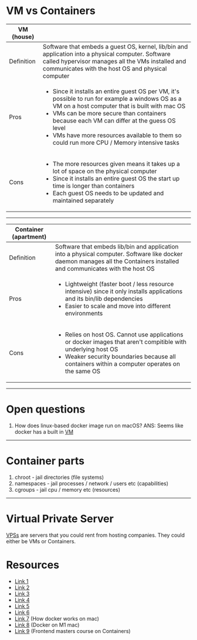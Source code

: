 # VM vs Containers

| VM (house) | |
| ----- | ----- |
| Definition | Software that embeds a guest OS, kernel, lib/bin and application into a physical computer. Software called hypervisor manages all the VMs installed and communicates with the host OS and physical computer
| Pros | <ul><li>Since it installs an entire guest OS per VM, it's possible to run for example a windows OS as a VM on a host computer that is built with mac OS </li><li>VMs can be more secure than containers because each VM can differ at the guess OS level</li><li>VMs have more resources available to them so could run more CPU / Memory intensive tasks</li></ul> |
| Cons | <ul><li>The more resources given means it takes up a lot of space on the physical computer</li><li>Since it installs an entire guest OS the start up time is longer than containers</li><li>Each guest OS needs to be updated and maintained separately</li></ul> |

---

| Container (apartment) | |   
| ----- | ----- |
| Definition | Software that embeds lib/bin and application into a physical computer. Software like docker daemon manages all the Containers installed and communicates with the host OS |
| Pros |<ul><li>Lightweight (faster boot / less resource intensive) since it only installs applications and its bin/lib dependencies</li><li>Easier to scale and move into different environments</li></ul>|  
| Cons |<ul><li>Relies on host OS. Cannot use applications or docker images that aren't compitible with underlying host OS</li><li>Weaker security boundaries because all containers within a computer operates on the same OS</li></ul>|

---

# Open questions

1. How does linux-based docker image run on macOS? ANS: Seems like docker has a built in [VM](https://stackoverflow.com/questions/66618003/why-is-it-possible-to-run-linux-containers-on-docker-in-macos)

---

# Container parts

1. chroot - jail directories (file systems)
2. namespaces - jail processes / network / users etc (capabilities)
3. cgroups - jail cpu / memory etc (resources)

---

# Virtual Private Server

[VPSs](https://superuser.com/questions/1471167/whats-the-difference-between-vm-and-vps) are servers that you could rent from hosting companies. They could either be VMs or Containers.

# Resources

* [Link 1](https://www.youtube.com/watch?v=XCWWPpfdbsM)
* [Link 2](https://www.youtube.com/watch?v=5GanJdbHlAA)
* [Link 3](https://www.youtube.com/watch?v=9_s3h_GVzZc)
* [Link 4](https://www.youtube.com/watch?v=TvnZTi_gaNc)
* [Link 5](https://blog.engineyard.com/containers-vs-virtual-machines-differences-pros-cons)
* [Link 6](https://www.backblaze.com/blog/vm-vs-containers/)
* [Link 7](https://collabnix.com/how-docker-for-mac-works-under-the-hood/) (How docker works on mac)
* [Link 8](https://dev.to/lakhansamani/create-docker-image-on-apple-silicon-m1-mac-2f75) (Docker on M1 mac)
* [Link 9](https://frontendmasters.com/courses/complete-intro-containers) (Frontend masters course on Containers)
